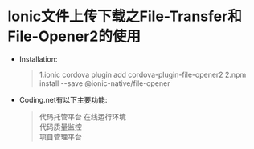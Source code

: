 # Ionic文件上传下载之File-Transfer和File-Opener2的使用
*  Installation:
    > 1.ionic cordova plugin add cordova-plugin-file-opener2
    > 2.npm install --save @ionic-native/file-opener    

*  Coding.net有以下主要功能:
    > 代码托管平台
    > 在线运行环境    
    > 代码质量监控    
    > 项目管理平台

